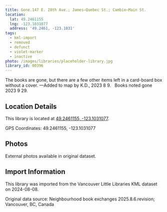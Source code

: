 ```yaml
---
title: Gone.147 E. 28th Ave.; James—Quebec St.; Cambie—Main St.
location:
  lat: 49.2461155
  lng: -123.1031077
  address: '49.2461, -123.1031'
tags:
  - kml-import
  - removed
  - defunct
  - violet-marker
  - inactive
photo: /images/libraries/placeholder-library.jpg
library_id: 00396
---
```

The books are gone, but there are a few other items left in a card-board box without a cover.
—Added to map by K.D., 2023 8 9.  
Books noted gone 2023 9 29.

## Location Details

This library is located at [49.2461155, -123.1031077](https://www.google.com/maps?q=49.2461155,-123.1031077).

GPS Coordinates: 49.2461155, -123.1031077

## Photos

External photos available in original dataset.

## Import Information

This library was imported from the Vancouver Little Libraries KML dataset on 2024-08-08.

Original data source: Neighbourhood book exchanges 2025.8.6.revision; Vancouver, BC, Canada
